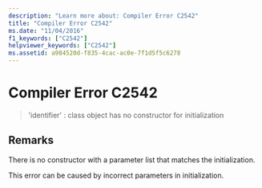 ```yaml
---
description: "Learn more about: Compiler Error C2542"
title: "Compiler Error C2542"
ms.date: "11/04/2016"
f1_keywords: ["C2542"]
helpviewer_keywords: ["C2542"]
ms.assetid: a984520d-f835-4cac-ac0e-7f1d5f5c6278
---
```

# Compiler Error C2542

> 'identifier' : class object has no constructor for initialization

## Remarks

There is no constructor with a parameter list that matches the initialization.

This error can be caused by incorrect parameters in initialization.
